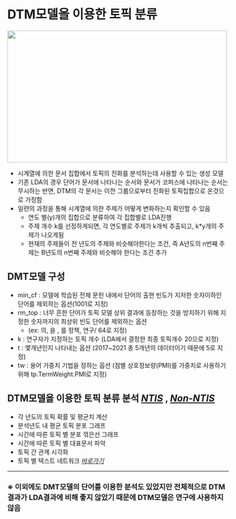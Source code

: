 # DTM모델을 이용한 토픽 분류


<img src = "https://github.com/Yun024/NLP_ICT_Trend/assets/52143231/55c20609-0ed3-4a13-91b2-6dbe11a6f040.png"
width="500" height = "300"/> 


- 시계열에 의한 문서 집합에서 토픽의 진화를 분석하는데 사용할 수 있는 생성 모델 
- 기존 LDA의 경우 단어가 문서에 나타나는 순서와 문서가 코퍼스에 나타나는 순서는 무시하는 반면, DTM의 각 문서는 이전 그룹으로부터 진화된 토픽집합으로 온것으로 가정함
- 일련의 과정을 통해 시계열에 의한 주제가 어떻게 변화하는지 확인할 수 있음 
  - 연도 별(y)개의 집합으로 분류하여 각 집합별로 LDA진행
  - 주제 개수 k를 선정하게되면, 각 연도별로 주제가 k개씩 추출되고, k*y개의 주제가 나오게됨
  - 현재의 주제들이 전 년도의 주제와 비슷해야한다는 조건, 즉 A년도의 n번째 주제는 B년도의 n번째 주제와 비슷해야 한다는 조건 추가 
 
 
## DMT모델 구성

- min_cf : 모델에 학습된 전체 문헌 내에서 단어의 출현 빈도가 지저한 숫자이하인 단어를 제외하는 옵션(1001로 지정)
- rm_top : 너무 흔한 단어가 토픽 모델 상위 결과에 등장하는 것을 방지하기 위해 지정한 숫자까지의 최상위 빈도 단어를 제외하는 옵션
    - (ex: 의, 을 , 를 정책, 연구/ 64로 지정)
- k : 연구자가 지정하는 토픽 개수 (LDA에서 결정한 최종 토픽개수 20으로 지정)
- t : 몇개년인지 나타내는 옵션 (2017~2021 총 5개년의 데이터이기 때문에 5로 지정)
- tw : 용어 가중치 기법을 정하는 옵션 (점별 상호정보량(PMI)를 가중치로 사용하기 위해 tp.TermWeight.PMI로 지정)

## DTM모델을 이용한 토픽 분류 분석 *[NTIS](https://github.com/Yun024/NLP_ICT_Trend/blob/main/4.%20DTM%EB%AA%A8%EB%8D%B8%EC%9D%84%20%EC%9D%B4%EC%9A%A9%ED%95%9C%20%ED%86%A0%ED%94%BD%20%EB%B6%84%EB%A5%98/4-1.DTM_KSU.py)* , *[Non-NTIS](https://github.com/Yun024/NLP_ICT_Trend/blob/main/4.%20DTM%EB%AA%A8%EB%8D%B8%EC%9D%84%20%EC%9D%B4%EC%9A%A9%ED%95%9C%20%ED%86%A0%ED%94%BD%20%EB%B6%84%EB%A5%98/4-2.DTM_KSU(REPORT).py)*

- 각 년도의 토픽 확률 및 평균치 계산
- 분석년도 내 평균 토픽 분포 그래프
- 시간에 따른 토픽 별 분포 꺾은선 그래프
- 시간에 따른 토픽 별 대표문서 파악 
- 토픽 간 관계 시각화
- 토픽 별 텍스트 네트워크 *[바로가기](https://github.com/Yun024/NLP_ICT_Trend/blob/main/4.%20DTM%EB%AA%A8%EB%8D%B8%EC%9D%84%20%EC%9D%B4%EC%9A%A9%ED%95%9C%20%ED%86%A0%ED%94%BD%20%EB%B6%84%EB%A5%98/4-3.DTM_Network.py)*

--- 
### ※ 이외에도 DMT모델의 단어를 이용한 분석도 있었지만 전체적으로 DTM결과가 LDA결과에 비해 좋지 않았기 때문에 DTM모델은 연구에 사용하지 않음 


